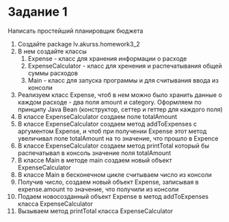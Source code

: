 # Задание 1

Написать простейший планировщик бюджета

1. Создайте package lv.akurss.homework3_2
2. В нем создайте классы 
   1. Expense - класс для хранения информации о расходе
   2. ExpenseCalculator - класс для хренения и распечатывания общей суммы расходов
   3. Main - класс для запуска программы и для считывания ввода из консоли
3. Реализуем класс Expense, чтоб в нем можно было хранить данные о каждом расходе - два поля amount и category. Оформляем по принципу Java Bean (конструктор, сеттер и геттер для каждого поля)
4. В классе ExpenseCalculator создаем поле totalAmount
5. В классе ExpenseCalculator создаем метод addToExpenses с аргументом Expense, и чтоб при получении Expense этот метод увеличивал поле totalAmount на то значение, что прошло в Expence
6. В классе ExpenseCalculator создаем метод printTotal который бы распечатывал в консоль значение поля totalAmount
7. В классе Main в методе main создаем новый объект ExpenseCalculator
8. В классе Main в бесконечном цикле считываем число из консоли
9. Получив число, создаем новый объект Expense, записывая в expense.amount то значение, что получили из консоли
10. Подаем новосозданный объект Expense в метод addToExpenses класса ExpenseCalculator
11. Вызываем метод printTotal класса ExpenseCalculator